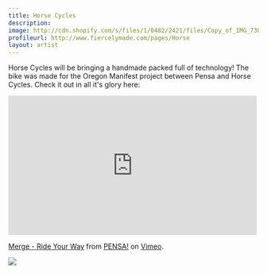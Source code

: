 ```yaml
---
title: Horse Cycles
description: 
image: http://cdn.shopify.com/s/files/1/0482/2421/files/Copy_of_IMG_7304_1024x1024.JPG
profileurl: http://www.fiercelymade.com/pages/Horse
layout: artist
---
```


Horse Cycles will be bringing a handmade packed full of technology! The bike was made for the Oregon Manifest project between Pensa and Horse Cycles. Check it out in all it's glory here:

<iframe src="https://player.vimeo.com/video/101456089?color=ff9933&portrait=0" width="500" height="281" frameborder="0" webkitallowfullscreen mozallowfullscreen allowfullscreen></iframe> <p><a href="https://vimeo.com/101456089">Merge - Ride Your Way</a> from <a href="https://vimeo.com/pensanyc">PENSA!</a> on <a href="https://vimeo.com">Vimeo</a>.</p>

<img src="http://s3files.core77.com/blog/images/2014/07/OM2014-Pensa_Horse-1.jpg"/>